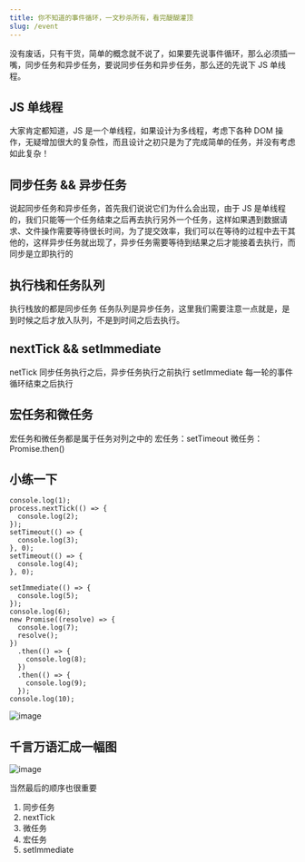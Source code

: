 ```yaml
---
title: 你不知道的事件循环，一文秒杀所有，看完醍醐灌顶
slug: /event
---
```


没有废话，只有干货，简单的概念就不说了，如果要先说事件循环，那么必须插一嘴，同步任务和异步任务，要说同步任务和异步任务，那么还的先说下 JS 单线程。

## JS 单线程

大家肯定都知道，JS 是一个单线程，如果设计为多线程，考虑下各种 DOM 操作，无疑增加很大的复杂性，而且设计之初只是为了完成简单的任务，并没有考虑如此复杂！

## 同步任务 && 异步任务

说起同步任务和异步任务，首先我们说说它们为什么会出现，由于 JS 是单线程的，我们只能等一个任务结束之后再去执行另外一个任务，这样如果遇到数据请求、文件操作需要等待很长时间，为了提交效率，我们可以在等待的过程中去干其他的，这样异步任务就出现了，异步任务需要等待到结果之后才能接着去执行，而同步是立即执行的

## 执行栈和任务队列

执行栈放的都是同步任务
任务队列是异步任务，这里我们需要注意一点就是，是到时候之后才放入队列，不是到时间之后去执行。

## nextTick && setImmediate

netTick 同步任务执行之后，异步任务执行之前执行
setImmediate 每一轮的事件循环结束之后执行

## 宏任务和微任务

宏任务和微任务都是属于任务对列之中的
宏任务：setTimeout
微任务：Promise.then()

## 小练一下

```
console.log(1);
process.nextTick(() => {
  console.log(2);
});
setTimeout(() => {
  console.log(3);
}, 0);
setTimeout(() => {
  console.log(4);
}, 0);

setImmediate(() => {
  console.log(5);
});
console.log(6);
new Promise((resolve) => {
  console.log(7);
  resolve();
})
  .then(() => {
    console.log(8);
  })
  .then(() => {
    console.log(9);
  });
console.log(10);

```

![image](https://user-images.githubusercontent.com/84896877/169861589-50f01d23-3478-4a3c-b89f-51effcce82bc.png)

## 千言万语汇成一幅图

![image](https://user-images.githubusercontent.com/84896877/169862605-17c472c3-4fb9-47c1-bceb-053cca3cc672.png)

当然最后的顺序也很重要

1. 同步任务
2. nextTick
3. 微任务
4. 宏任务
5. setImmediate
